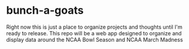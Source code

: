 # bunch-a-goats
Right now this is just a place to organize projects and thoughts until I'm ready to release.  This repo will be a web app designed to organize and display data around the NCAA Bowl Season and NCAA March Madness
